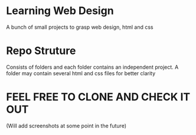 # Learning Web Design
A bunch of small projects to grasp web design, html and css

# Repo Struture
Consists of folders and each folder contains an independent project.
A folder may contain several html and css files for better clarity

# FEEL FREE TO CLONE AND CHECK IT OUT
(Will add screenshots at some point in the future)
